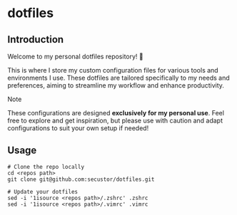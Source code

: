# dotfiles

## Introduction

Welcome to my personal dotfiles repository! 🎉

This is where I store my custom configuration files for various tools and environments I use. These dotfiles are tailored specifically to my needs and preferences, aiming to streamline my workflow and enhance productivity.

> [!NOTE]
> These configurations are designed **exclusively for my personal use**.
> Feel free to explore and get inspiration, but please use with caution and adapt configurations to suit your own setup if needed!​

## Usage

```shell
# Clone the repo locally
cd <repos path>
git clone git@github.com:secustor/dotfiles.git

# Update your dotfiles
sed -i '1isource <repos path>/.zshrc' .zshrc
sed -i '1isource <repos path>/.vimrc' .vimrc
```
